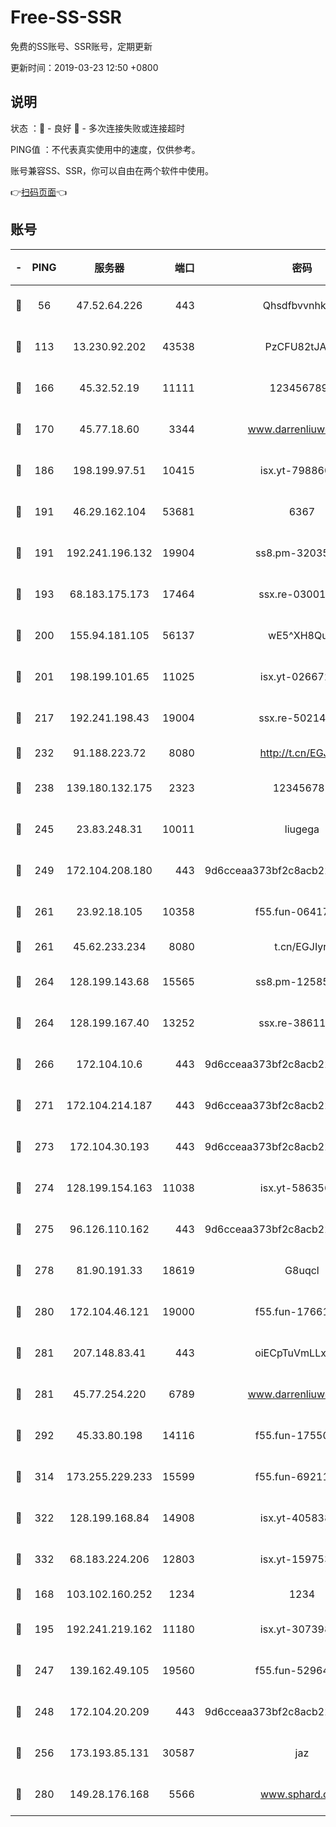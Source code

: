 # Free-SS-SSR

免费的SS账号、SSR账号，定期更新

更新时间：2019-03-23 12:50 +0800

## 说明

状态     ：🙂 - 良好 🙁 - 多次连接失败或连接超时

PING值   ：不代表真实使用中的速度，仅供参考。

账号兼容SS、SSR，你可以自由在两个软件中使用。

👉[扫码页面](https://liesauer.github.io/Free-SS-SSR/)👈

## 账号

|-|PING|服务器|端口|密码|加密方式|区域|
|:----:|:----:|:-----:|-----:|:----:|:----:|:----:|
|🙂|56|47.52.64.226|443|Qhsdfbvvnhkm1|aes-256-cfb|HK|
|🙂|113|13.230.92.202|43538|PzCFU82tJAdZ|aes-256-cfb|JP|
|🙂|166|45.32.52.19|11111|1234567890|aes-256-cfb|JP|
|🙂|170|45.77.18.60|3344|www.darrenliuwei.com|aes-256-cfb|JP|
|🙂|186|198.199.97.51|10415|isx.yt-79886038|aes-256-cfb|US|
|🙂|191|46.29.162.104|53681|6367|aes-256-ctr|RU|
|🙂|191|192.241.196.132|19904|ss8.pm-32035389|aes-256-cfb|US|
|🙂|193|68.183.175.173|17464|ssx.re-03001510|aes-256-cfb|US|
|🙂|200|155.94.181.105|56137|wE5^XH8Quw|aes-256-cfb|US|
|🙂|201|198.199.101.65|11025|isx.yt-02667200|aes-256-cfb|US|
|🙂|217|192.241.198.43|19004|ssx.re-50214186|aes-256-cfb|US|
|🙂|232|91.188.223.72|8080|http://t.cn/EGJIyrl|rc4-md5|RU|
|🙂|238|139.180.132.175|2323|123456789|aes-256-cfb|SG|
|🙂|245|23.83.248.31|10011|liugega|aes-256-cfb|US|
|🙂|249|172.104.208.180|443|9d6cceaa373bf2c8acb22e60b6a58be6|aes-256-cfb|US|
|🙂|261|23.92.18.105|10358|f55.fun-06417508|aes-256-cfb|US|
|🙂|261|45.62.233.234|8080|t.cn/EGJIyrl|rc4-md5|CA|
|🙂|264|128.199.143.68|15565|ss8.pm-12585691|aes-256-cfb|SG|
|🙂|264|128.199.167.40|13252|ssx.re-38611403|aes-256-cfb|SG|
|🙂|266|172.104.10.6|443|9d6cceaa373bf2c8acb22e60b6a58be6|aes-256-cfb|US|
|🙂|271|172.104.214.187|443|9d6cceaa373bf2c8acb22e60b6a58be6|aes-256-cfb|US|
|🙂|273|172.104.30.193|443|9d6cceaa373bf2c8acb22e60b6a58be6|aes-256-cfb|US|
|🙂|274|128.199.154.163|11038|isx.yt-58635648|aes-256-cfb|SG|
|🙂|275|96.126.110.162|443|9d6cceaa373bf2c8acb22e60b6a58be6|aes-256-cfb|US|
|🙂|278|81.90.191.33|18619|G8uqcl|aes-256-cfb|US|
|🙂|280|172.104.46.121|19000|f55.fun-17661164|aes-256-cfb|SG|
|🙂|281|207.148.83.41|443|oiECpTuVmLLxk4Ts|aes-256-cfb|AU|
|🙂|281|45.77.254.220|6789|www.darrenliuwei.com|aes-256-cfb|SG|
|🙂|292|45.33.80.198|14116|f55.fun-17550990|aes-256-cfb|US|
|🙂|314|173.255.229.233|15599|f55.fun-69211621|aes-256-cfb|US|
|🙂|322|128.199.168.84|14908|isx.yt-40583854|aes-256-cfb|SG|
|🙂|332|68.183.224.206|12803|isx.yt-15975345|aes-256-cfb|SG|
|🙂|168|103.102.160.252|1234|1234|rc4-md5|JP|
|🙂|195|192.241.219.162|11180|isx.yt-30739892|aes-256-cfb|US|
|🙂|247|139.162.49.105|19560|f55.fun-52964087|aes-256-cfb|SG|
|🙂|248|172.104.20.209|443|9d6cceaa373bf2c8acb22e60b6a58be6|aes-256-cfb|US|
|🙂|256|173.193.85.131|30587|jaz|aes-256-cfb|US|
|🙁|280|149.28.176.168|5566|www.sphard.com|aes-256-cfb|AU|
